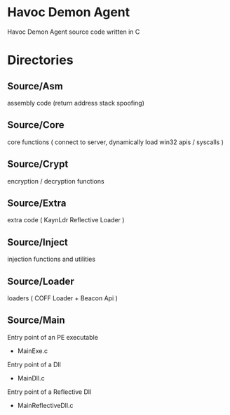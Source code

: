 # Havoc Demon Agent

Havoc Demon Agent source code written in C 

# Directories

## Source/Asm
assembly code (return address stack spoofing)

## Source/Core
core functions ( connect to server, dynamically load win32 apis / syscalls )

## Source/Crypt
encryption / decryption functions

## Source/Extra
extra code ( KaynLdr Reflective Loader )

## Source/Inject 
injection functions and utilities

## Source/Loader
loaders ( COFF Loader + Beacon Api )

## Source/Main
Entry point of an PE executable 
- MainExe.c
    
Entry point of a Dll
- MainDll.c

Entry point of a Reflective Dll 
- MainReflectiveDll.c
